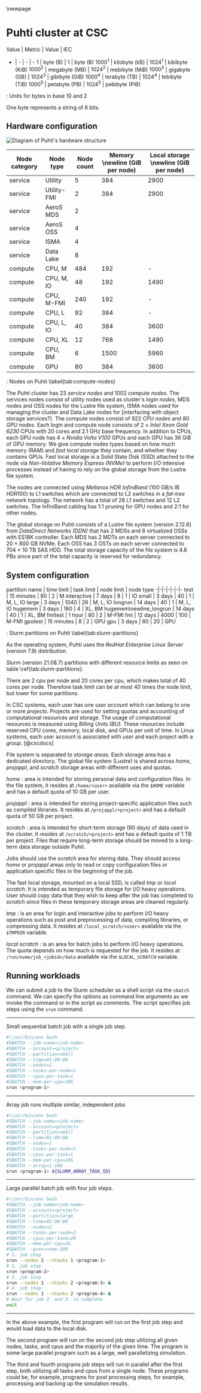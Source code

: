 \newpage

# Puhti cluster at CSC
Value | Metric | Value | IEC
- | - | - | -
$1$ | byte (B) | $1$ | byte (B)
$1000^1$ | kilobyte (kB) | $1024^1$ | kibibyte (KiB)
$1000^2$ | megabyte (MB) | $1024^2$ | mebibyte (MiB)
$1000^3$ | gigabyte (GB) | $1024^3$ | gibibyte (GiB)
$1000^4$ | terabyte (TB) | $1024^4$ | tebibyte (TiB)
$1000^5$ | petabyte (PB) | $1024^5$ | pebibyte (PiB)

: Units for bytes in base $10$ and $2$

One byte represents a string of $8$ bits.

## Hardware configuration
![Diagram of Puhti's hardware structure](figures/puhti-hardware.drawio.svg)

Node category | Node type | Node count | Memory \newline (GiB per node) | Local storage \newline (GiB per node)
-|-|-|-|-
service | Utility | 5 | 384 | 2900
service | Utility-FMI | 2 | 384 | 2900
service | AeroS MDS | 2 |   |  
service | AeroS OSS | 4 |   |  
service | ISMA | 4 |   |  
service | Data Lake | 8 |   |  
compute | CPU, M | 484 | 192 | -
compute | CPU, M, IO | 48 | 192 | 1490
compute | CPU, M-FMI | 240 | 192 | -
compute | CPU, L | 92 | 384 | -
compute | CPU, L, IO | 40 | 384 | 3600
compute | CPU, XL | 12 | 768 | 1490
compute | CPU, BM | 6 | 1500 | 5960
compute | GPU | 80 | 384 | 3600

: Nodes on Puhti \label{tab:compute-nodes}

The *Puhti* cluster has 23 *service nodes* and 1002 *compute nodes*.
The services nodes consist of utility nodes used as cluster's *login nodes*, MDS nodes and OSS nodes for the Lustre file system, ISMA nodes used for managing the cluster and Data Lake nodes for [interfacing with object storage services?].
The compute nodes consist of 922 *CPU nodes* and 80 *GPU nodes*.
Each login and compute node consists of 2 $\times$ *Intel Xeon Gold 6230* CPUs with 20 cores and 2.1 GHz base frequency.
In addition to CPUs, each GPU node has 4 $\times$ *Nvidia Volta V100* GPUs and each GPU has 36 GiB of GPU memory.
We give compute nodes types based on how much memory (RAM) and *fast local storage* they contain, and whether they contains GPUs.
Fast local storage is a Solid State Disk (SSD) attached to the node via *Non-Volative Memory Express (NVMe)* to perform I/O intensive processes instead of having to rely on the global storage from the Lustre file system.

The nodes are connected using *Mellanox HDR InfiniBand* (100 GB/s IB HDR100) to L1 switches which are connected to L2 switches in a *fat-tree* network topology.
The network has a total of 28 L1 switches and 12 L2 switches.
The InfiniBand cabling has 1:1 pruning for GPU nodes and 2:1 for other nodes.

The global storage on Puhti consists of a Lustre file system (version 2.12.6) from *DataDirect Networks (DDN)* that has 2 MDSs and 8 virtualized OSSs with ES18K controller.
Each MDS has 2 MDTs on each server connected to 20 $\times$ 800 GB NVMe.
Each OSS has 3 OSTs on each server connected to 704 $\times$ 10 TB SAS HDD.
The total storage capacity of the file system is 4.8 PBs since part of the total capacity is reserved for redundancy.


## System configuration
partition name | time limit | task limit | node limit | node type
-|-|-|-|-|-|-
test | 15 minutes | 80 | 2 | M
interactive | 7 days | 8 | 1 | IO
small | 3 days |  40 | 1 | M, L, IO
large | 3 days | 1040 | 26 | M, L, IO
longrun | 14 days | 40 | 1 | M, L, IO
hugemem | 3 days | 160 | 4 | XL, BM
hugemem\newline\_longrun | 14 days | 40 | 1 | XL, BM
fmitest | 1 hour | 80 | 2 | M-FMI
fmi | 12 days | 4000 | 100 | M-FMI
gputest | 15 minutes | 8 | 2 | GPU
gpu | 3 days | 80 | 20 | GPU

: Slurm partitions on Puhti \label{tab:slurm-partitions}

As the operating system, Puhti uses the *RedHat Enterprise Linux Server* (version 7.9) distribution.

Slurm (version 21.08.7) partitions with different resource limits as seen on table \ref{tab:slurm-partitions}.

There are 2 cpu per node and 20 cores per cpu, which makes total of 40 cores per node.
Therefore task limit can be at most 40 times the node limit, but lower for some partitions.

In CSC systems, each user has one *user account* which can belong to one or more *projects*.
Projects are used for setting quotas and accounting of computational resources and storage.
The usage of computational resources is measured using *Billing Units (BU)*.
These resources include reserved CPU cores, memory, local disk, and GPUs per unit of time.
In Linux systems, each user account is associated with *user* and each project with a *group*.
[@cscdocs]

File system is separated to *storage areas*.
Each storage area has a dedicated directory.
The global file system (Lustre) is shared across *home*, *projappl*, and *scratch* storage areas with different uses and quotas.

*home*
: area is intended for storing personal data and configuration files.
In the file system, it resides at `/home/<user>` available via the `$HOME` variable and has a default quota of 10 GB per user.

*projappl*
: area is intended for storing project-specific application files such as compiled libraries.
It resides at `/projappl/<project>` and has a default quota of 50 GB per project.

*scratch*
: area is intended for short-term storage (90 days) of data used in the cluster.
It resides at `/scratch/<project>` and has a default quota of 1 TB per project.
Files that require long-term storage should be moved to a long-term data storage outside Puhti.

Jobs should use the *scratch* area for storing data.
They should access *home* or *projappl* areas only to read or copy configuration files or application specific files in the beginning of the job.

The fast local storage, mounted on a local SSD, is called *tmp* or *local scratch*.
It is intended as temporary file storage for I/O heavy operations.
User should copy data that they wish to keep after the job has completed to *scratch* since files in these temporary storage areas are cleaned regularly.

*tmp*
: is an area for login and interactive jobs to perform I/O heavy operations such as post and preprocessing of data, compiling libraries, or compressing data.
It resides at `/local_scratch/<user>` available via the `$TMPDIR` variable.

*local scratch*
: is an area for batch jobs to perform I/O heavy operations.
The quota depends on how much is requested for the job.
It resides at `/run/nvme/job_<jobid>/data` available via the `$LOCAL_SCRATCH` variable.



## Running workloads
We can submit a job to the Slurm scheduler as a shell script via the `sbatch` command.
We can specify the options as command line arguments as we invoke the command or in the script as comments.
The script specifies job steps using the `srun` command.

---

Small sequential batch job with a single job step.

```sh
#!/usr/bin/env bash
#SBATCH --job-name=<job-name>
#SBATCH --account=<project>
#SBATCH --partition=small
#SBATCH --time=01:00:00
#SBATCH --nodes=1
#SBATCH --tasks-per-node=1
#SBATCH --cpus-per-task=1
#SBATCH --mem-per-cpu=10G
srun <program-1>
```

---

Array job runs multiple similar, independent jobs

```sh
#!/usr/bin/env bash
#SBATCH --job-name=<job-name>
#SBATCH --account=<project>
#SBATCH --partition=small
#SBATCH --time=01:00:00
#SBATCH --nodes=1
#SBATCH --tasks-per-node=1
#SBATCH --cpus-per-task=1
#SBATCH --mem-per-cpu=10G
#SBATCH --array=1-100
srun <program-1> ${SLURM_ARRAY_TASK_ID}
```

---

Large parallel batch job with four job steps.

```sh
#!/usr/bin/env bash
#SBATCH --job-name=<job-name>
#SBATCH --account=<project>
#SBATCH --partition=large
#SBATCH --time=02:00:00
#SBATCH --nodes=2
#SBATCH --tasks-per-node=2
#SBATCH --cpus-per-task=20
#SBATCH --mem-per-cpu=2G
#SBATCH --gres=nvme:100
# 1. job step
srun --nodes 2 --ntasks 1 <program-1>
# 2. job step
srun <program-2>
# 3. job step
srun --nodes 1 --ntasks 2 <program-3> &
# 4. job step
srun --nodes 1 --ntasks 2 <program-4> &
# Wait for job 2. and 3. to complete
wait
```

---

In the above example, the first program will run on the first job step and would load data to the local disk.

The second program will run on the second job step utilizing all given nodes, tasks, and cpus and the majority of the given time.
The program is some large parallel program such as a large, well parallelizing simulation.

The third and fourth programs job steps will run in parallel after the first step, both utilizing all tasks and cpus from a single node.
These programs could be, for example, programs for post processing steps, for example, processing and backing up the simulation results.



